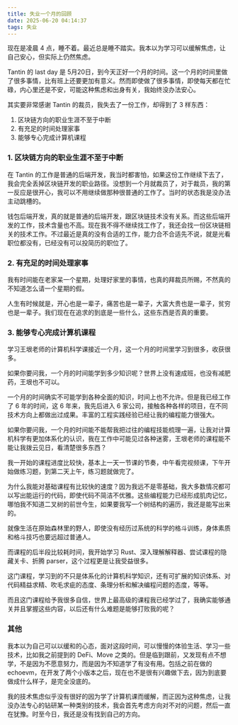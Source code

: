 ```yaml
---
title: 失业一个月的回顾
date: 2025-06-20 04:14:37
tags: 失业
---
```


现在是凌晨 4 点，睡不着。最近总是睡不踏实。我本以为学习可以缓解焦虑，让自己安心，但实际上仍然焦虑。

Tantin 的 last day 是 5月20日，到今天正好一个月的时间。这一个月的时间里做了很多事情，比有班上还要更加有意义。然而即使做了很多事情，即使每天都在忙碌，内心里还是不安，可能这种焦虑和出身有关，我始终没办法安心。

其实要非常感谢 Tantin 的裁员，我失去了一份工作，却得到了 3 样东西：
1. 区块链方向的职业生涯不至于中断
2. 有充足的时间处理家事
3. 能够专心完成计算机课程

### 1. 区块链方向的职业生涯不至于中断

在 Tantin 的工作是普通的后端开发，我当时都害怕，如果这份工作继续下去了，我会完全丢掉区块链开发的职业路径。没想到一个月就裁员了，对于裁员，我的第一反应是很开心，我可以不用继续做那种很普通的工作了。当时的状态我是没办法主动跳槽的。

钱包后端开发，真的就是普通的后端开发，跟区块链技术没有关系。而这些后端开发的工作，技术含量也不高。现在我不得不继续找工作了，我还会找一份区块链相关的技术工作。不过最近是真的没有合适的工作，能力合不合适先不说，就是光看职位都没有，已经没有可以投简历的职位了。

### 2. 有充足的时间处理家事

我有时间能在老家呆一个星期，处理好家里的事情，也真的拜裁员所赐，不然真的不知道怎么请一个星期的假。

人生有时候就是，开心也是一辈子，痛苦也是一辈子，大富大贵也是一辈子，贫穷也是一辈子。我们现在在追求的到底是一些什么，这些东西是否真的重要。

### 3. 能够专心完成计算机课程

学习王垠老师的计算机科学课接近一个月，这一个月的时间里学习到很多，收获很多。

如果你要问我，一个月的时间能学到多少知识呢？世界上没有速成班，也没有减肥药，王垠也不可以。

一个月的时间确实不可能学到各种全面的知识，时间上也不允许。但是我已经工作了 6 年的时间，这 6 年来，我先后进入 6 家公司，接触各种各样的项目，在不同技术方向上都做出过成果。丰富的工程实践经验已经让我的编程能力很强大。

如果你要问我，一个月的时间能不能帮我把过往的编程技能梳理一遍，让我对计算机科学有更加体系化的认识，我在工作中可能见过各种迷雾，王垠老师的课程能不能让我拨云见日，看清楚很多东西？

我一开始的课程进度比较快，基本上一天一节课的节奏，中午看完视频课，下午开始做练习题，到第二天上午，练习题就做完了。

为什么我能对基础课程有比较快的速度？因为我远不是零基础，我大多数情况都可以写出能运行的代码，即使代码不简洁不优雅。这些编程能力已经形成肌肉记忆，哪怕我不知道二叉树的前世今生，如果要我写一个树结构的遍历，我还是能写出来的。

就像生活在原始森林里的野人，即使没有经历过系统的科学的格斗训练，身体素质和格斗技巧也要远超过普通人。

而课程的后半段比较耗时间，我开始学习 Rust、深入理解解释器、尝试课程的隐藏关卡、折腾 parser，这个过程更是让我受益很多。

这门课程，学习到的不只是体系化的计算机科学知识，还有可扩展的知识体系、对代码精益求精、吹毛求疵的态度、条理分析和解决编程问题的态度，等等。

而且这门课程给予我很多自信，世界上最高级的课程我已经学过了，我确实能够通关并且掌握这些内容，以后还有什么难题是能够打败我的呢？

### 其他

我本以为自己可以以缓和的心态，面对这段时间，可以慢慢的体验生活、学习一些技术，比如我之前提到的 DeFi、Move 之类的。但是临到跟前，又发现有点不想学，不是因为不愿意努力，而是因为不知道学了有没有用。包括之前在做的 echoevm，在开发了两个小版本之后，现在也不是很有兴趣做下去，因为到底要做成什么样子，是完全没底的。

我的技术焦虑似乎没有很好的因为学了计算机课而缓解，而正因为这种焦虑，让我没办法专心的钻研某一种类别的技术，我会首先考虑方向对不对的问题，然后一直在犹豫。时至今日，我还是没有找到自己的方向。


